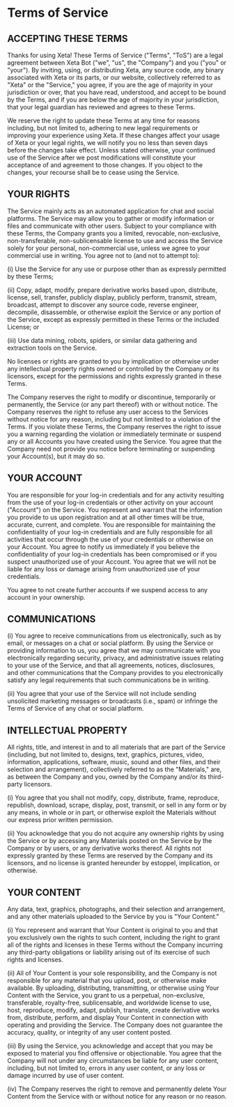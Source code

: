 # Terms of Service

## ACCEPTING THESE TERMS
Thanks for using Xeta! These Terms of Service ("Terms", "ToS") are a legal agreement between Xeta Bot ("we", "us", the "Company") and you ("you" or "your"). By inviting, using, or distributing Xeta, any source code, any binary associated with Xeta or its parts, or our website, collectively referred to as "Xeta" or the "Service," you agree, if you are the age of majority in your jurisdiction or over, that you have read, understood, and accept to be bound by the Terms, and if you are below the age of majority in your jurisdiction, that your legal guardian has reviewed and agrees to these Terms.

We reserve the right to update these Terms at any time for reasons including, but not limited to, adhering to new legal requirements or improving your experience using Xeta. If these changes affect your usage of Xeta or your legal rights, we will notify you no less than seven days before the changes take effect. Unless stated otherwise, your continued use of the Service after we post modifications will constitute your acceptance of and agreement to those changes. If you object to the changes, your recourse shall be to cease using the Service.

## YOUR RIGHTS
The Service mainly acts as an automated application for chat and social platforms. The Service may allow you to gather or modify information or files and communicate with other users. Subject to your compliance with these Terms, the Company grants you a limited, revocable, non-exclusive, non-transferable, non-sublicensable license to use and access the Service solely for your personal, non-commercial use, unless we agree to your commercial use in writing. You agree not to (and not to attempt to):

(i) Use the Service for any use or purpose other than as expressly permitted by these Terms;

(ii) Copy, adapt, modify, prepare derivative works based upon, distribute, license, sell, transfer, publicly display, publicly perform, transmit, stream, broadcast, attempt to discover any source code, reverse engineer, decompile, disassemble, or otherwise exploit the Service or any portion of the Service, except as expressly permitted in these Terms or the included License; or

(iii) Use data mining, robots, spiders, or similar data gathering and extraction tools on the Service.

No licenses or rights are granted to you by implication or otherwise under any intellectual property rights owned or controlled by the Company or its licensors, except for the permissions and rights expressly granted in these Terms.

The Company reserves the right to modify or discontinue, temporarily or permanently, the Service (or any part thereof) with or without notice. The Company reserves the right to refuse any user access to the Services without notice for any reason, including but not limited to a violation of the Terms. If you violate these Terms, the Company reserves the right to issue you a warning regarding the violation or immediately terminate or suspend any or all Accounts you have created using the Service. You agree that the Company need not provide you notice before terminating or suspending your Account(s), but it may do so.

## YOUR ACCOUNT
You are responsible for your log-in credentials and for any activity resulting from the use of your log-in credentials or other activity on your account ("Account") on the Service. You represent and warrant that the information you provide to us upon registration and at all other times will be true, accurate, current, and complete. You are responsible for maintaining the confidentiality of your log-in credentials and are fully responsible for all activities that occur through the use of your credentials or otherwise on your Account. You agree to notify us immediately if you believe the confidentiality of your log-in credentials has been compromised or if you suspect unauthorized use of your Account. You agree that we will not be liable for any loss or damage arising from unauthorized use of your credentials.

You agree to not create further accounts if we suspend access to any account in your ownership.

## COMMUNICATIONS
(i) You agree to receive communications from us electronically, such as by email, or messages on a chat or social platform. By using the Service or providing information to us, you agree that we may communicate with you electronically regarding security, privacy, and administrative issues relating to your use of the Service, and that all agreements, notices, disclosures, and other communications that the Company provides to you electronically satisfy any legal requirements that such communications be in writing.

(ii) You agree that your use of the Service will not include sending unsolicited marketing messages or broadcasts (i.e., spam) or infringe the Terms of Service of any chat or social platform.

## INTELLECTUAL PROPERTY
All rights, title, and interest in and to all materials that are part of the Service (including, but not limited to, designs, text, graphics, pictures, video, information, applications, software, music, sound and other files, and their selection and arrangement), collectively referred to as the "Materials," are, as between the Company and you, owned by the Company and/or its third-party licensors.

(i) You agree that you shall not modify, copy, distribute, frame, reproduce, republish, download, scrape, display, post, transmit, or sell in any form or by any means, in whole or in part, or otherwise exploit the Materials without our express prior written permission.

(ii) You acknowledge that you do not acquire any ownership rights by using the Service or by accessing any Materials posted on the Service by the Company or by users, or any derivative works thereof. All rights not expressly granted by these Terms are reserved by the Company and its licensors, and no license is granted hereunder by estoppel, implication, or otherwise.

## YOUR CONTENT
Any data, text, graphics, photographs, and their selection and arrangement, and any other materials uploaded to the Service by you is "Your Content."

(i) You represent and warrant that Your Content is original to you and that you exclusively own the rights to such content, including the right to grant all of the rights and licenses in these Terms without the Company incurring any third-party obligations or liability arising out of its exercise of such rights and licenses.

(ii) All of Your Content is your sole responsibility, and the Company is not responsible for any material that you upload, post, or otherwise make available. By uploading, distributing, transmitting, or otherwise using Your Content with the Service, you grant to us a perpetual, non-exclusive, transferable, royalty-free, sublicensable, and worldwide license to use, host, reproduce, modify, adapt, publish, translate, create derivative works from, distribute, perform, and display Your Content in connection with operating and providing the Service. The Company does not guarantee the accuracy, quality, or integrity of any user content posted.

(iii) By using the Service, you acknowledge and accept that you may be exposed to material you find offensive or objectionable. You agree that the Company will not under any circumstances be liable for any user content, including, but not limited to, errors in any user content, or any loss or damage incurred by use of user content.

(iv) The Company reserves the right to remove and permanently delete Your Content from the Service with or without notice for any reason or no reason.
